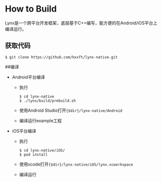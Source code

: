 # How to Build

Lynx是一个跨平台开发框架，底层基于C++编写，能方便的在Android/iOS平台上编译运行。



## 获取代码

```shell
$ git clone https://github.com/hxxft/lynx-native.git
```



##编译

- Android平台编译

  - 执行

    ```shell
    $ cd lynx-native
    $ ./lynx/build/prebuild.sh
    ```

  - 使用Android Studio打开`{$dir}/lynx-native/Android`

  - 编译运行example工程

- iOS平台编译

  - 执行

    ```shell
    $ cd lynx-native/iOS/
    $ pod install
    ```

  - 使用xcode打开`{$dir}/lynx-native/iOS/lynx.xcworkspace`

  - 编译运行

